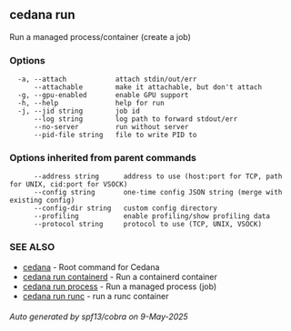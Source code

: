 ## cedana run

Run a managed process/container (create a job)

### Options

```
  -a, --attach            attach stdin/out/err
      --attachable        make it attachable, but don't attach
  -g, --gpu-enabled       enable GPU support
  -h, --help              help for run
  -j, --jid string        job id
      --log string        log path to forward stdout/err
      --no-server         run without server
      --pid-file string   file to write PID to
```

### Options inherited from parent commands

```
      --address string      address to use (host:port for TCP, path for UNIX, cid:port for VSOCK)
      --config string       one-time config JSON string (merge with existing config)
      --config-dir string   custom config directory
      --profiling           enable profiling/show profiling data
      --protocol string     protocol to use (TCP, UNIX, VSOCK)
```

### SEE ALSO

* [cedana](cedana.md)	 - Root command for Cedana
* [cedana run containerd](cedana_run_containerd.md)	 - Run a containerd container
* [cedana run process](cedana_run_process.md)	 - Run a managed process (job)
* [cedana run runc](cedana_run_runc.md)	 - run a runc container

###### Auto generated by spf13/cobra on 9-May-2025
